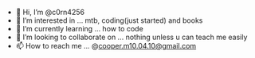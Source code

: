 - 👋 Hi, I’m @c0rn4256
- 👀 I’m interested in ... mtb, coding(just started) and books
- 🌱 I’m currently learning ... how to code
- 💞️ I’m looking to collaborate on ... nothing unless u can teach me easily
- 📫 How to reach me ... @cooper.m10.04.10@gmail.com

<!---
c0rn4256/c0rn4256 is a ✨ special ✨ repository because its `README.md` (this file) appears on your GitHub profile.
You can click the Preview link to take a look at your changes.
--->
